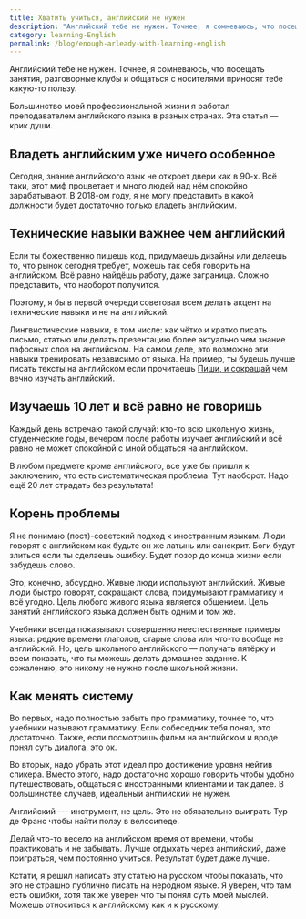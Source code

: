 ```yaml
---
title: Хватить учиться, английский не нужен
description: "Английский тебе не нужен. Точнее, я сомневаюсь, что посещать занятия, разговорные клубы и общаться с носителями приносят тебе какую-то пользу. Большинство моей взрослой жизни я работал преподавателем английского языка в разных странах. Вот, крик души виноватой совести."
category: learning-English
permalink: /blog/enough-arleady-with-learning-english
---
```


Английский тебе не нужен. Точнее, я сомневаюсь, что посещать занятия, разговорные клубы и общаться с носителями приносят тебе какую-то пользу. 

Большинство моей профессиональной жизни я работал преподавателем английского языка в разных странах. Эта статья — крик души.

## Владеть английским уже ничего особенное

Сегодня, знание английского язык не откроет двери как в 90-х. Всё таки, этот миф процветает и много людей над нём спокойно зарабатывают. В 2018-ом году, я не могу представить в какой должности будет достаточно только владеть английским.

## Технические навыки важнее чем английский

Если ты божественно пишешь код, придумаешь дизайны или делаешь то, что рынок сегодня требует, можешь так себя говорить на английском. Всё равно найдёшь работу, даже заграница. Сложно представить, что наоборот получится.

Поэтому, я бы в первой очереди советовал всем делать акцент на технические навыки и не на английский.

Лингвистические навыки, в том числе: как чётко и кратко писать письмо, статью или делать презентацию более актуально чем знание пафосных слов на английском. На  самом деле, это возможно эти навыки тренировать независимо от языка. На пример, ты будешь лучше писать тексты на английском если прочитаешь [Пиши, и сокращай][pis] чем вечно изучать английский.

## Изучаешь 10 лет и всё равно не говоришь

Каждый день встречаю такой случай: кто-то всю школьную жизнь, студенческие годы, вечером после работы изучает английский и всё равно не может спокойной с мной общаться на английском.

В любом предмете кроме английского, все уже бы пришли к заключению, что есть систематическая проблема. Тут наоборот. Надо ещё 20 лет страдать без результата!

## Корень проблемы

Я не понимаю (пост)-советский подход к иностранным языкам. Люди говорят о английском как будьте он же латынь или санскрит. Боги будут злиться если ты сделаешь ошибку. Будет позор до конца жизни если забудешь слово.

Это, конечно, абсурдно. Живые люди используют английский. Живые люди быстро говорят, сокращают слова, придумывают грамматику и всё угодно. Цель любого живого языка является общением. Цель занятий английского языка должен быть одним и том же.  

Учебники всегда показывают совершенно неестественные примеры языка: редкие времени глаголов, старые слова или что-то вообще не английский. Но, цель школьного английского — получать пятёрку и всем показать, что ты можешь делать домашнее задание. К сожалению, это никому не нужно после школьной жизни.

## Как менять систему

Во первых, надо полностью забыть про грамматику, точнее то, что учебники называют грамматику. Если собеседник тебя понял, это достаточно. Также, если посмотришь фильм на английском и вроде понял суть диалога, это ок.

Во вторых, надо убрать этот идеал про достижение уровня нейтив спикера. Вместо этого, надо достаточно хорошо говорить чтобы удобно путешествовать, общаться с иностранными клиентами и так далее. В большинстве случаев, идеальный английский не нужен.

Английский --- инструмент, не цель. Это не обязательно выиграть Тур де Франс чтобы найти ползу в велосипеде.

Делай что-то весело на английском время от времени, чтобы практиковать и не забывать. Лучше отдыхать через английский, даже поиграться, чем постоянно учиться. Результат будет даже лучше.

Кстати, я решил написать эту статью на русском чтобы показать, что это не страшно публично писать на неродном языке. Я уверен, что там есть ошибки, хотя так же уверен что ты понял суть моей мыслей. Можешь относиться к английскому как и к русскому. 

[pis]: https://book.glvrd.ru/

